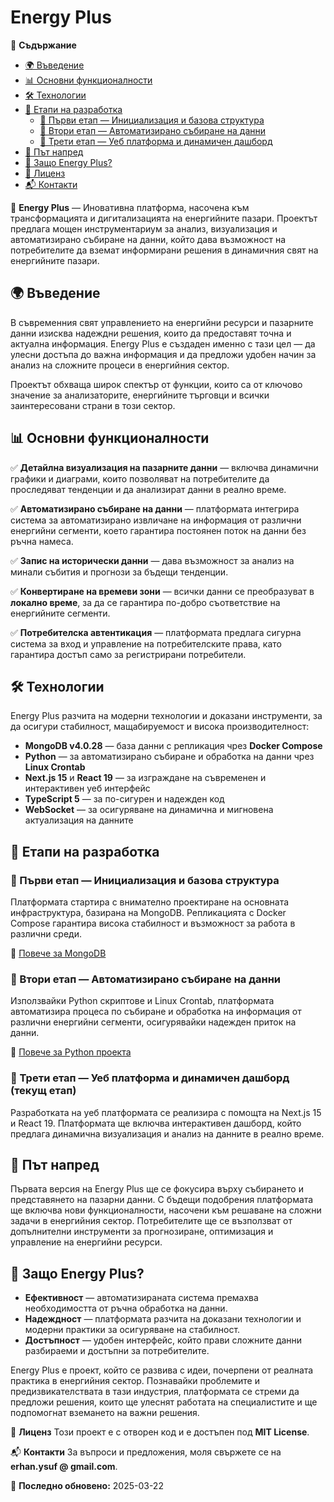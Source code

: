 # Energy Plus

📖 **Съдържание**
- [🌍 Въведение](#-въведение)
- [📊 Основни функционалности](#-основни-функционалности)
- [🛠️ Технологии](#️-технологии)
- [📅 Етапи на разработка](#-етапи-на-разработка)
  - [🔹 Първи етап — Инициализация и базова структура](#-първи-етап--инициализация-и-базова-структура)
  - [🔹 Втори етап — Автоматизирано събиране на данни](#-втори-етап--автоматизирано-събиране-на-данни)
  - [🔹 Трети етап — Уеб платформа и динамичен дашборд](#-трети-етап--уеб-платформа-и-динамичен-дашборд)
- [🔮 Път напред](#-път-напред)
- [🤝 Защо Energy Plus?](#-защо-energy-plus)
- [📜 Лиценз](#-лиценз)
- [📬 Контакти](#-контакти)

🚀 **Energy Plus** — Иновативна платформа, насочена към трансформацията и дигитализацията на енергийните пазари. Проектът предлага мощен инструментариум за анализ, визуализация и автоматизирано събиране на данни, който дава възможност на потребителите да вземат информирани решения в динамичния свят на енергийните пазари.

## 🌍 Въведение
В съвременния свят управлението на енергийни ресурси и пазарните данни изисква надеждни решения, които да предоставят точна и актуална информация. Energy Plus е създаден именно с тази цел — да улесни достъпа до важна информация и да предложи удобен начин за анализ на сложните процеси в енергийния сектор.

Проектът обхваща широк спектър от функции, които са от ключово значение за анализаторите, енергийните търговци и всички заинтересовани страни в този сектор.

## 📊 Основни функционалности
✅ **Детайлна визуализация на пазарните данни** — включва динамични графики и диаграми, които позволяват на потребителите да проследяват тенденции и да анализират данни в реално време.

✅ **Автоматизирано събиране на данни** — платформата интегрира система за автоматизирано извличане на информация от различни енергийни сегменти, което гарантира постоянен поток на данни без ръчна намеса.

✅ **Запис на исторически данни** — дава възможност за анализ на минали събития и прогнози за бъдещи тенденции.

✅ **Конвертиране на времеви зони** — всички данни се преобразуват в **локално време**, за да се гарантира по-добро съответствие на енергийните сегменти.

✅ **Потребителска автентикация** — платформата предлага сигурна система за вход и управление на потребителските права, като гарантира достъп само за регистрирани потребители.

## 🛠️ Технологии
Energy Plus разчита на модерни технологии и доказани инструменти, за да осигури стабилност, мащабируемост и висока производителност:

- **MongoDB v4.0.28** — база данни с репликация чрез **Docker Compose**
- **Python** — за автоматизирано събиране и обработка на данни чрез **Linux Crontab**
- **Next.js 15** и **React 19** — за изграждане на съвременен и интерактивен уеб интерфейс
- **TypeScript 5** — за по-сигурен и надежден код
- **WebSocket** — за осигуряване на динамична и мигновена актуализация на данните

## 📅 Етапи на разработка

### 🔹 Първи етап — Инициализация и базова структура
Платформата стартира с внимателно проектиране на основната инфраструктура, базирана на MongoDB. Репликацията с Docker Compose гарантира висока стабилност и възможност за работа в различни среди.

🔗 [Повече за MongoDB](./MongoDB.md)

### 🔹 Втори етап — Автоматизирано събиране на данни
Използвайки Python скриптове и Linux Crontab, платформата автоматизира процеса по събиране и обработка на информация от различни енергийни сегменти, осигурявайки надежден приток на данни.

🔗 [Повече за Python проекта](./Python.md)

### 🔹 Трети етап — Уеб платформа и динамичен дашборд (текущ етап)
Разработката на уеб платформата се реализира с помощта на Next.js 15 и React 19. Платформата ще включва интерактивен дашборд, който предлага динамична визуализация и анализ на данните в реално време.

## 🔮 Път напред
Първата версия на Energy Plus ще се фокусира върху събирането и представянето на пазарни данни. С бъдещи подобрения платформата ще включва нови функционалности, насочени към решаване на сложни задачи в енергийния сектор. Потребителите ще се възползват от допълнителни инструменти за прогнозиране, оптимизация и управление на енергийни ресурси.

## 🤝 Защо Energy Plus?
- **Ефективност** — автоматизираната система премахва необходимостта от ръчна обработка на данни.
- **Надеждност** — платформата разчита на доказани технологии и модерни практики за осигуряване на стабилност.
- **Достъпност** — удобен интерфейс, който прави сложните данни разбираеми и достъпни за потребителите.

Energy Plus е проект, който се развива с идеи, почерпени от реалната практика в енергийния сектор. Познавайки проблемите и предизвикателствата в тази индустрия, платформата се стреми да предложи решения, които ще улеснят работата на специалистите и ще подпомогнат вземането на важни решения.

📜 **Лиценз**
Този проект е с отворен код и е достъпен под **MIT License**.

📬 **Контакти**
За въпроси и предложения, моля свържете се на **erhan.ysuf @ gmail.com**.

📅 **Последно обновено:** 2025-03-22

